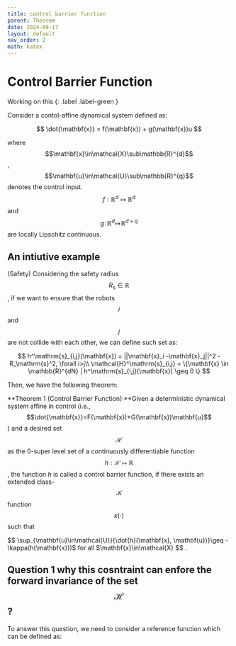 ```yaml
---
title: control barrier function
parent: Theorem
date: 2024-09-17
layout: default
nav_order: 2
math: katex
---
```


# Control Barrier Function

Working on this 
{: .label .label-green }

Consider a contol-affine dynamical system defined as:

$$
\dot{\mathbf{x}} = f(\mathbf{x}) + g(\mathbf{x})u
$$

where $$\mathbf{x}\in\mathcal{X}\sub\mathbb{R}^{d}$$, $$\mathbf{u}\in\mathcal{U}\sub\mathbb{R}^{q}$$ denotes the control input. 
$$f:\mathbb{R}^{d} \mapsto \mathbb{R}^{d}$$ and $$g\!:\!\mathbb{R}^{d}\!\mapsto\!\mathbb{R}^{d\times q}$$ are locally Lipschitz continuous.


## An intiutive example
(Safety) Considering the safety radius $$R_\mathrm{s}\in\mathbb{R}$$, if we want to ensure that the robots $$i$$ and $$j$$ are not collide with each other, we can define such set as:

$$
h^\mathrm{s}_{i,j}(\mathbf{x}) = ||\mathbf{x}_i -\mathbf{x}_j||^2 -R_\mathrm{s}^2, \forall i>j\\
\mathcal{H}^\mathrm{s}_{i,j} = \{\mathbf{x} \in \mathbb{R}^{dN} | h^\mathrm{s}_{i,j}(\mathbf{x}) \geq 0 \}
$$

Then, we have the following theorem:


**Theorem 1 (Control Barrier Function):**Given a deterministic dynamical system affine in control (i.e., $$\dot{\mathbf{x}}=F(\mathbf{x})+G(\mathbf{x})\mathbf{u}$$) and a desired set $$\mathcal{H}$$ as the 0-super level set of 
a continuously differentiable function $$h: \mathcal{X} \mapsto \mathbb{R}$$, 
the function $h$ is called a control barrier function, if there exists an extended class-$$\mathcal{K}$$ function $$\kappa(\cdot)$$ such that 

$$
\sup_{\mathbf{u}\in\mathcal{U}}\{\dot{h}(\mathbf{x}, \mathbf{u})\}\geq -\kappa(h(\mathbf{x}))$ for all $\mathbf{x}\in\mathcal{X}
$$
. 


## Question 1 why this cosntraint can enfore the forward invariance of the set $$\mathcal{H}$$?

To answer this question, we need to consider a reference function which can be defined as:
